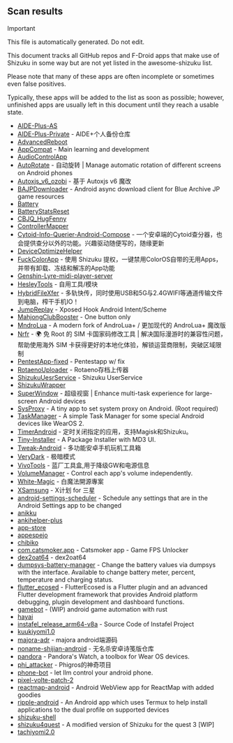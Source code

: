 ## Scan results
> [!IMPORTANT]
> This file is automatically generated. Do not edit.

This document tracks all GitHub repos and F-Droid apps that make use of Shizuku in some way but are not yet listed in the awesome-shizuku list.

Please note that many of these apps are often incomplete or sometimes even false positives.

Typically, these apps will be added to the list as soon as possible; however, unfinished apps are usually left in this document until they reach a usable state.

 * [AIDE-Plus-AS](https://github.com/Familyye/AIDE-Plus-AS)
 * [AIDE-Plus-Private](https://github.com/ZeroAicy/AIDE-Plus-Private) - AIDE+个人备份仓库
 * [AdvancedReboot](https://github.com/EX3124/AdvancedReboot)
 * [AppCompat](https://github.com/MakeKittyC/AppCompat) - Main learning and development
 * [AudioControlApp](https://github.com/SwastikChamp2/AudioControlApp)
 * [AutoRotate](https://github.com/eiyooooo/AutoRotate) - 自动旋转 | Manage automatic rotation of different screens on Android phones
 * [Autoxjs_v6_ozobi](https://github.com/ozobiozobi/Autoxjs_v6_ozobi) - 基于 Autoxjs v6 魔改
 * [BAJPDownloader](https://github.com/asfu222/BAJPDownloader) - Android async download client for Blue Archive JP game resources
 * [Battery](https://github.com/iAtifSyed/Battery)
 * [BatteryStatsReset](https://github.com/Reborn0Holly/BatteryStatsReset)
 * [CBJQ_HugFenny](https://github.com/LiuJiewenTT/CBJQ_HugFenny)
 * [ControllerMapper](https://github.com/anhquan7826/ControllerMapper)
 * [Cytoid-Info-Querier-Android-Compose](https://github.com/Lyneon/Cytoid-Info-Querier-Android-Compose) - 一个安卓端的Cytoid查分器，也会提供查分以外的功能。兴趣驱动随便写的，随缘更新
 * [DeviceOptimizeHelper](https://github.com/sbmatch/DeviceOptimizeHelper)
 * [FuckColorApp](https://github.com/Connorxxx/FuckColorApp) - 使用 Shizuku 提权，一键禁用ColorOS自带的无用Apps，并带有卸载、冻结和解冻的App功能
 * [Genshin-Lyre-midi-player-server](https://github.com/byzp/Genshin-Lyre-midi-player-server)
 * [HesleyTools](https://github.com/ldh-star/HesleyTools) - 自用工具/模块
 * [HybridFileXfer](https://github.com/weixiansen574/HybridFileXfer) - 多轨快传，同时使用USB和5G与2.4GWIFI等通道传输文件到电脑，榨干手机IO！
 * [JumpReplay](https://github.com/FourTwooo/JumpReplay) - Xposed Hook Android Intent/Scheme
 * [MahjongClubBooster](https://github.com/OlegPV2/MahjongClubBooster) - One button only
 * [MndroLua](https://github.com/Crescent-of-Maya/MndroLua) - A modern fork of AndroLua+ / 更加现代的 AndroLua+ 魔改版
 * [Nrfr](https://github.com/Ackites/Nrfr) - 🌍 免 Root 的 SIM 卡国家码修改工具 | 解决国际漫游时的兼容性问题，帮助使用海外 SIM 卡获得更好的本地化体验，解锁运营商限制，突破区域限制
 * [PentestApp-fixed](https://github.com/Drustil/PentestApp-fixed) - Pentestapp w/ fix
 * [RotaenoUploader](https://github.com/milkycandy/RotaenoUploader) - Rotaeno存档上传器
 * [ShizukuUesrService](https://github.com/MakeKittyC/ShizukuUesrService) - Shizuku UserService
 * [ShizukuWrapper](https://github.com/lucid-lynxz/ShizukuWrapper)
 * [SuperWindow](https://github.com/eiyooooo/SuperWindow) - 超级视窗 | Enhance multi-task experience for large-screen Android devices
 * [SysProxy](https://github.com/Kr328/SysProxy) - A tiny app to set system proxy on Android. (Root required)
 * [TaskManager](https://github.com/java30433/TaskManager) - A simple Task Manager for some special Android devices like WearOS 2.
 * [TimerAndroid](https://github.com/HNIdesu/TimerAndroid) - 定时关闭指定的应用，支持Magisk和Shizuku。
 * [Tiny-Installer](https://github.com/scto/Tiny-Installer) - A Package Installer with MD3 UI.
 * [Tweak-Android](https://github.com/lumkit/Tweak-Android) - 多功能安卓手机玩机工具箱
 * [VeryDark](https://github.com/wkbin/VeryDark) - 极暗模式
 * [VivoTools](https://github.com/ItosEO/VivoTools) - 蓝厂工具盒,用于降级GW和电源信息
 * [VolumeManager](https://github.com/yume-chan/VolumeManager) - Control each app's volume independently.
 * [White-Magic](https://github.com/KennyYang0726/White-Magic) - 白魔法開源專案
 * [XSamsung](https://github.com/ItosEO/XSamsung) - X计划 for 三星
 * [android-settings-scheduler](https://github.com/Turtlepaw/android-settings-scheduler) - Schedule any settings that are in the Android Settings app to be changed
 * [anikku](https://github.com/komikku-app/anikku)
 * [ankihelper-plus](https://github.com/huhuswei/ankihelper-plus)
 * [app-store](https://github.com/awfixer-industries/app-store)
 * [appespejo](https://github.com/morocoeltopo/appespejo)
 * [chibiko](https://github.com/bluesky139/chibiko)
 * [com.catsmoker.app](https://github.com/catsmoker/com.catsmoker.app) - Catsmoker app - Game FPS Unlocker
 * [dex2oat64](https://github.com/boxiaolanya2008/dex2oat64) - dex2oat64
 * [dumpsys-battery-manager](https://github.com/superisuer/dumpsys-battery-manager) - Change the battery values via dumpsys with the interface. Available to change battery meter, percent, temperature and charging status.
 * [flutter_ecosed](https://github.com/gmh5225/flutter_ecosed) - FlutterEcosed is a Flutter plugin and an advanced Flutter development framework that provides Android platform debugging, plugin development and dashboard functions.
 * [gamebot](https://github.com/tkkcc/gamebot) - (WIP) android game automation with rust
 * [hayai](https://github.com/ig4e/hayai)
 * [instafel_release_arm64-v8a](https://github.com/mamiiblt/instafel_release_arm64-v8a) - Source Code of Instafel Project
 * [kuukiyomi1.0](https://github.com/darkfireeee/kuukiyomi1.0)
 * [majora-adr](https://github.com/printf172/majora-adr) - majora android端源码
 * [noname-shijian-android](https://github.com/nonameShijian/noname-shijian-android) - 无名杀安卓诗笺版仓库
 * [pandora](https://github.com/maisymoe/pandora) - Pandora's Watch, a toolbox for Wear OS devices.
 * [phi_attacker](https://github.com/Shua-github/phi_attacker) - Phigros的神奇项目
 * [phone-bot](https://github.com/denclint86/phone-bot) - let llm control your android phone.
 * [pixel-volte-patch-2](https://github.com/TheGamerKing561/pixel-volte-patch-2)
 * [reactmap-android](https://github.com/Mygod/reactmap-android) - Android WebView app for ReactMap with added goodies
 * [ripple-android](https://github.com/husmus00/ripple-android) - An Android app which uses Termux to help install applications to the dual profile on supported devices
 * [shizuku-shell](https://github.com/JoaoTrog1/shizuku-shell)
 * [shizuku4quest](https://github.com/metalex201/shizuku4quest) - A modified version of Shizuku for the quest 3 [WIP]
 * [tachiyomi2.0](https://github.com/darkfireeee/tachiyomi2.0)
